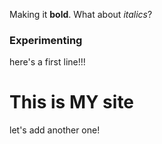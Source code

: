 Making it **bold**. What about *italics*?


### **Experimenting**

here's a first line!!!

# This is MY site

let's add another one!

